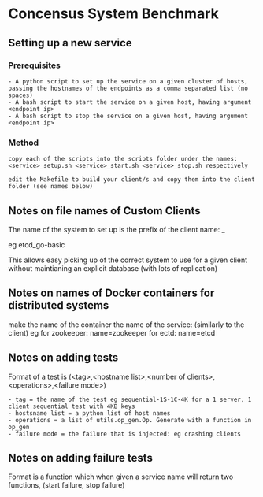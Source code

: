 # Concensus System Benchmark

## Setting up a new service 

### Prerequisites

	- A python script to set up the service on a given cluster of hosts, passing the hostnames of the endpoints as a comma separated list (no spaces)
	- A bash script to start the service on a given host, having argument <endpoint ip>
	- A bash script to stop the service on a given host, having argument <endpoint ip>

### Method

	copy each of the scripts into the scripts folder under the names: <service>_setup.sh <service>_start.sh <service>_stop.sh respectively
	
	edit the Makefile to build your client/s and copy them into the client folder (see names below) 

## Notes on file names of Custom Clients

The name of the system to set up is the prefix of the client name:
	<system>_<info about client>

eg
	etcd_go-basic

This allows easy picking up of the correct system to use for a given client without maintianing an explicit database (with lots of replication)

## Notes on names of Docker containers for distributed systems

make the name of the container the name of the service: (similarly to the client)
eg
	for zookeeper: name=zookeeper
	for ectd: name=etcd


## Notes on adding tests

Format of a test is (\<tag\>,\<hostname list\>,\<number of clients\>,\<operations\>,\<failure mode\>)
	
    - tag = the name of the test eg sequential-1S-1C-4K for a 1 server, 1 client sequential test with 4KB keys
	- hostsname list = a python list of host names
	- operations = a list of utils.op_gen.Op. Generate with a function in op_gen
	- failure mode = the failure that is injected: eg crashing clients

## Notes on adding failure tests

Format is a function which when given a service name will return two functions, (start failure, stop failure)




